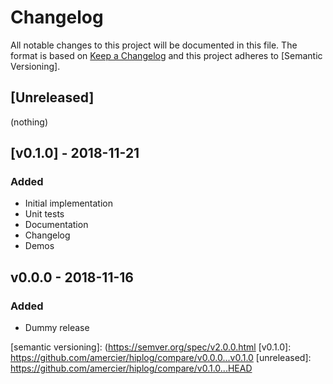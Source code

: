 # Changelog

All notable changes to this project will be documented in this file. The format is based on
[Keep a Changelog] and this project adheres to [Semantic Versioning].

## [Unreleased]

(nothing)

## [v0.1.0] - 2018-11-21

### Added

- Initial implementation
- Unit tests
- Documentation
- Changelog
- Demos

## v0.0.0 - 2018-11-16

### Added

- Dummy release

[keep a changelog]: https://keepachangelog.com/en/1.0.0/
[semantic versioning]: (https://semver.org/spec/v2.0.0.html
[v0.1.0]: https://github.com/amercier/hiplog/compare/v0.0.0...v0.1.0
[unreleased]: https://github.com/amercier/hiplog/compare/v0.1.0...HEAD
